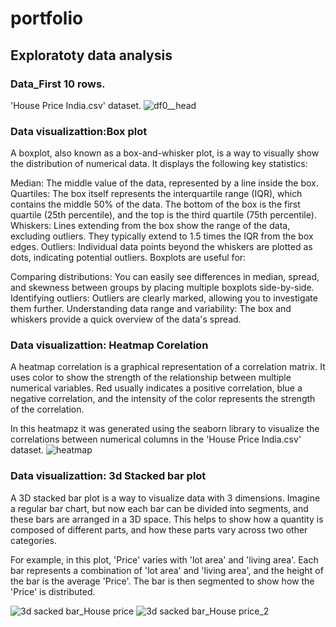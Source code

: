 # portfolio

## Exploratoty data analysis
### Data_First 10 rows.
'House Price India.csv' dataset.
![df0__head](https://github.com/user-attachments/assets/e796dbd0-2c4c-4a9b-a3de-72005b74b6c4)


### Data visualizattion:Box plot
A boxplot, also known as a box-and-whisker plot, is a way to visually show the distribution of numerical data. It displays the following key statistics:

Median: The middle value of the data, represented by a line inside the box.
Quartiles: The box itself represents the interquartile range (IQR), which contains the middle 50% of the data. The bottom of the box is the first quartile (25th percentile), and the top is the third quartile (75th percentile).
Whiskers: Lines extending from the box show the range of the data, excluding outliers. They typically extend to 1.5 times the IQR from the box edges.
Outliers: Individual data points beyond the whiskers are plotted as dots, indicating potential outliers.
Boxplots are useful for:

Comparing distributions: You can easily see differences in median, spread, and skewness between groups by placing multiple boxplots side-by-side.
Identifying outliers: Outliers are clearly marked, allowing you to investigate them further.
Understanding data range and variability: The box and whiskers provide a quick overview of the data's spread.

### Data visualizattion:  Heatmap Corelation
A heatmap correlation is a graphical representation of a correlation matrix. It uses color to show the strength of the relationship between multiple numerical variables. Red usually indicates a positive correlation, blue a negative correlation, and the intensity of the color represents the strength of the correlation.

In this heatmapz it was generated using the seaborn library to visualize the correlations between numerical columns in the 'House Price India.csv' dataset.
![heatmap](https://github.com/user-attachments/assets/ca467df7-fd38-4517-9a99-b4bbf7ffaa70)

### Data visualizattion: 3d Stacked bar plot
A 3D stacked bar plot is a way to visualize data with 3 dimensions. Imagine a regular bar chart, but now each bar can be divided into segments, and these bars are arranged in a 3D space. This helps to show how a quantity is composed of different parts, and how these parts vary across two other categories.

For example, in this plot, 'Price' varies with 'lot area' and 'living area'. Each bar represents a combination of 'lot area' and 'living area', and the height of the bar is the average 'Price'. The bar is then segmented to show how the 'Price' is distributed.

![3d sacked bar_House price](https://github.com/user-attachments/assets/cd3db0e7-ec92-4e41-9d35-57260e09838f)
![3d sacked bar_House price_2](https://github.com/user-attachments/assets/7eb16af1-c3b6-4d38-89ab-3f26fa866967)

